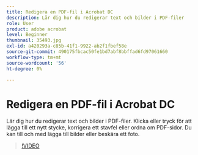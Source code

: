 ```yaml
---
title: Redigera en PDF-fil i Acrobat DC
description: Lär dig hur du redigerar text och bilder i PDF-filer
role: User
product: adobe acrobat
level: Beginner
thumbnail: 35493.jpg
exl-id: a420293a-c85b-41f1-9922-ab2f1fbef58e
source-git-commit: 490175fbcac50fe1bd7abf8bbffad6fd97061660
workflow-type: tm+mt
source-wordcount: '56'
ht-degree: 0%

---
```


# Redigera en PDF-fil i Acrobat DC

Lär dig hur du redigerar text och bilder i PDF-filer. Klicka eller tryck för att lägga till ett nytt stycke, korrigera ett stavfel eller ordna om PDF-sidor. Du kan till och med lägga till bilder eller beskära ett foto.

>[!VIDEO](https://video.tv.adobe.com/v/35493?hidetitle=true)
